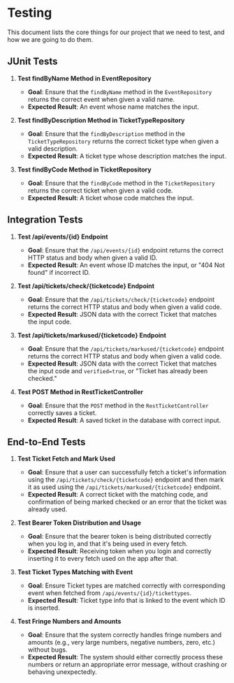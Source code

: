 # Testing

This document lists the core things for our project that we need to test, and how we are going to do them.

## JUnit Tests

1. **Test findByName Method in EventRepository**

    - **Goal**: Ensure that the `findByName` method in the `EventRepository` returns the correct event when given a valid name.
    - **Expected Result**: An event whose name matches the input.

2. **Test findByDescription Method in TicketTypeRepository**

    - **Goal**: Ensure that the `findByDescription` method in the `TicketTypeRepository` returns the correct ticket type when given a valid description.
    - **Expected Result**: A ticket type whose description matches the input.

3. **Test findByCode Method in TicketRepository**

    - **Goal**: Ensure that the `findByCode` method in the `TicketRepository` returns the correct ticket when given a valid code.
    - **Expected Result**: A ticket whose code matches the input.

## Integration Tests

1. **Test /api/events/{id} Endpoint**

    - **Goal**: Ensure that the `/api/events/{id}` endpoint returns the correct HTTP status and body when given a valid ID.
    - **Expected Result**: An event whose ID matches the input, or "404 Not found" if incorrect ID.

2. **Test /api/tickets/check/{ticketcode} Endpoint**

    - **Goal**: Ensure that the `/api/tickets/check/{ticketcode}` endpoint returns the correct HTTP status and body when given a valid code.
    - **Expected Result**: JSON data with the correct Ticket that matches the input code.

3. **Test /api/tickets/markused/{ticketcode} Endpoint**

    - **Goal**: Ensure that the `/api/tickets/markused/{ticketcode}` endpoint returns the correct HTTP status and body when given a valid code.
    - **Expected Result**: JSON data with the correct Ticket that matches the input code and `verified=true`, or "Ticket has already been checked."

4. **Test POST Method in RestTicketController**

    - **Goal**: Ensure that the `POST` method in the `RestTicketController` correctly saves a ticket.
    - **Expected Result**: A saved ticket in the database with correct input.

## End-to-End Tests

1. **Test Ticket Fetch and Mark Used**

    - **Goal**: Ensure that a user can successfully fetch a ticket's information using the `/api/tickets/check/{ticketcode}` endpoint and then mark it as used using the `/api/tickets/markused/{ticketcode}` endpoint.
    - **Expected Result**: A correct ticket with the matching code, and confirmation of being marked checked or an error that the ticket was already used.

2. **Test Bearer Token Distribution and Usage**

    - **Goal**: Ensure that the bearer token is being distributed correctly when you log in, and that it's being used in every fetch.
    - **Expected Result**: Receiving token when you login and correctly inserting it to every fetch used on the app after that.

3. **Test Ticket Types Matching with Event**

    - **Goal**: Ensure Ticket types are matched correctly with corresponding event when fetched from `/api/events/{id}/tickettypes`.
    - **Expected Result**: Ticket type info that is linked to the event which ID is inserted.

4. **Test Fringe Numbers and Amounts**

    - **Goal**: Ensure that the system correctly handles fringe numbers and amounts (e.g., very large numbers, negative numbers, zero, etc.) without bugs.
    - **Expected Result**: The system should either correctly process these numbers or return an appropriate error message, without crashing or behaving unexpectedly.